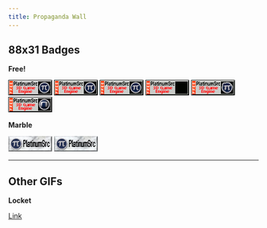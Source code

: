 ```yaml
---
title: Propaganda Wall
---
```


## 88x31 Badges

**Free!**

![](free.png "Static PNG") ![](free1.gif "Animated glint GIF") ![](free2.gif "Animated spinning GIF") ![](free3.gif "Animated dissolve GIF") ![](free4.gif "Animated ripple GIF") ![](free5.gif "Animated sphere GIF")

**Marble**

![](marble.png "Static PNG") ![](marble.gif "Animated shiny GIF")

---

## Other GIFs

**Locket**

[Link](locket.gif)
